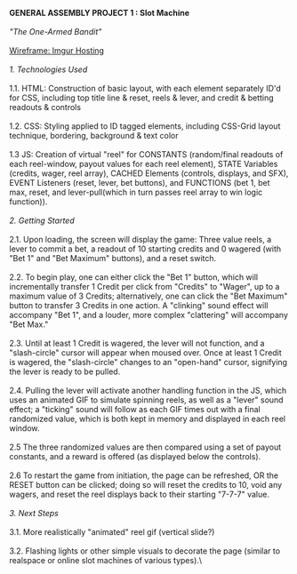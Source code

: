 **GENERAL ASSEMBLY PROJECT 1 : Slot Machine**\
\
*"The One-Armed Bandit"*\
\
[Wireframe: Imgur Hosting](https://i.imgur.com/rhhANqR.jpg)\
\
*1. Technologies Used*\
\
    1.1. HTML: Construction of basic layout, with each element separately ID'd for CSS, including top title line & reset, reels & lever, and credit & betting readouts & controls\
\
    1.2. CSS: Styling applied to ID tagged elements, including CSS-Grid layout technique, bordering, background & text color\
\
    1.3 JS: Creation of virtual "reel" for CONSTANTS (random/final readouts of each reel-window, payout values for each reel element), STATE Variables (credits, wager, reel array), CACHED Elements (controls, displays, and SFX), EVENT Listeners (reset, lever, bet buttons), and FUNCTIONS (bet 1, bet max, reset, and lever-pull(which in turn passes reel array to win logic function)).\
\
*2. Getting Started*\
\
    2.1. Upon loading, the screen will display the game: Three value reels, a lever to commit a bet, a readout of 10 starting credits and 0 wagered (with "Bet 1" and "Bet Maximum" buttons), and a reset switch.\
\
    2.2. To begin play, one can either click the "Bet 1" button, which will incrementally transfer 1 Credit per click from "Credits" to "Wager", up to a maximum value of 3 Credits; alternatively, one can click the "Bet Maximum" button to transfer 3 Credits in one action. A "clinking" sound effect will accompany "Bet 1", and a louder, more complex "clattering" will accompany "Bet Max."\
\
    2.3. Until at least 1 Credit is wagered, the lever will not function, and a "slash-circle" cursor will appear when moused over. Once at least 1 Credit is wagered, the "slash-circle" changes to an "open-hand" cursor, signifying the lever is ready to be pulled.\
\
    2.4. Pulling the lever will activate another handling function in the JS, which uses an animated GIF to simulate spinning reels, as well as a "lever" sound effect; a "ticking" sound will follow as each GIF  times out with a final randomized value, which is both kept in memory and displayed in each reel window.\
\
    2.5 The three randomized values are then compared using a set of payout constants, and a reward is offered (as displayed below the controls).\
\
    2.6 To restart the game from initiation, the page can be refreshed, OR the RESET button can be clicked; doing so will reset the credits to 10, void any wagers, and reset the reel displays back to their starting "7-7-7" value.\
\
*3. Next Steps*\
\
    3.1. More realistically "animated" reel gif (vertical slide?)\
\
    3.2. Flashing lights or other simple visuals to decorate the page (similar to realspace or online slot machines of various types).\